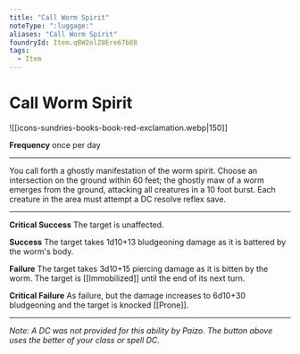 ```yaml
---
title: "Call Worm Spirit"
noteType: ":luggage:"
aliases: "Call Worm Spirit"
foundryId: Item.qBW2olZ0Ere67b88
tags:
  - Item
---
```


# Call Worm Spirit
![[icons-sundries-books-book-red-exclamation.webp|150]]

**Frequency** once per day

* * *

You call forth a ghostly manifestation of the worm spirit. Choose an intersection on the ground within 60 feet; the ghostly maw of a worm emerges from the ground, attacking all creatures in a 10 foot burst. Each creature in the area must attempt a DC resolve reflex save.

* * *

**Critical Success** The target is unaffected.

**Success** The target takes 1d10+13 bludgeoning damage as it is battered by the worm's body.

**Failure** The target takes 3d10+15 piercing damage as it is bitten by the worm. The target is [[Immobilized]] until the end of its next turn.

**Critical Failure** As failure, but the damage increases to 6d10+30 bludgeoning and the target is knocked [[Prone]].

* * *

_Note: A DC was not provided for this ability by Paizo. The button above uses the better of your class or spell DC._
